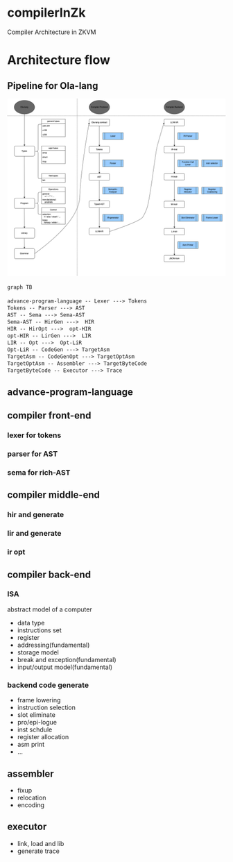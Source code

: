 # compilerInZk
Compiler Architecture in ZKVM

# Architecture flow

## Pipeline for Ola-lang
![Ola-lang pipeline](ola-lang-intro.drawio.png)

```mermaid
graph TB

advance-program-language -- Lexer ---> Tokens 
Tokens -- Parser ---> AST
AST -- Sema ---> Sema-AST
Sema-AST -- HirGen --->  HIR
HIR -- HirOpt --->  opt-HIR
opt-HIR -- LirGen --->  LIR
LIR -- Opt --->  Opt-LiR
Opt-LiR -- CodeGen ---> TargetAsm
TargetAsm -- CodeGenOpt ---> TargetOptAsm
TargetOptAsm -- Assembler ---> TargetByteCode
TargetByteCode -- Executor ---> Trace
```

## advance-program-language

## compiler front-end

### lexer for tokens

### parser for AST

### sema for rich-AST

## compiler middle-end

### hir and generate

### lir and generate

### ir opt

## compiler back-end

### ISA
abstract model of a computer

- data type
- instructions set
- register
- addressing(fundamental)
- storage model
- break and exception(fundamental) 
- input/output model(fundamental)

### backend code generate

- frame lowering
- instruction selection
- slot eliminate
- pro/epi-logue
- inst schdule
- register allocation
- asm print
- ...

## assembler 
- fixup 
- relocation
- encoding

## executor
- link, load and lib
- generate trace